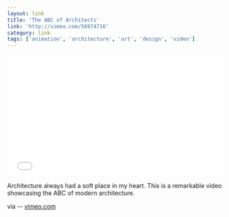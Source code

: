 ```yaml
---
layout: link
title: 'The ABC of Architects'
link: 'http://vimeo.com/56974716'
category: link
tags: ['animation', 'architecture', 'art', 'design', 'video']
---
```


<iframe src="//player.vimeo.com/video/56974716" width="500" height="281" frameborder="0" webkitallowfullscreen mozallowfullscreen allowfullscreen></iframe>

Architecture always had a soft place in my heart. This is a remarkable video showcasing the ABC of modern architecture.

via -- [vimeo.com](http://vimeo.com/56974716)

